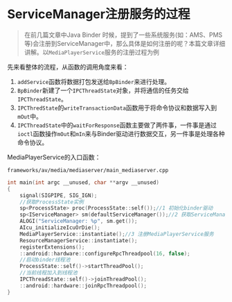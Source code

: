 # ServiceManager注册服务的过程

> 在前几篇文章中Java Binder 时候，提到了一些系统服务(如：AMS、PMS等)会注册到ServiceManager中，那么具体是如何注册的呢？本篇文章详细讲解。以`MediaPlayerService`服务的注册过程为例

先来看整体的流程，从函数的调用角度来看：

1. `addService`函数将数据打包发送给`BpBinder`来进行处理。
2. `BpBinder`新建了一个`IPCThreadState`对象，并将通信的任务交给`IPCThreadState`。
3. `IPCThredState`的`writeTransactionData`函数用于将命令协议和数据写入到`mOut`中。
4. `IPCThreadState`中的`waitForResponse`函数主要做了两件事，一件事是通过`ioctl`函数操作`mOut`和`mIn`来与Binder驱动进行数据交互，另一件事是处理各种命令协议。

MediaPlayerService的入口函数：

`frameworks/av/media/mediaserver/main_mediaserver.cpp`

```cpp
int main(int argc __unused, char **argv __unused)
{
    signal(SIGPIPE, SIG_IGN);
    //获取ProcessState实例
    sp<ProcessState> proc(ProcessState::self());//1 初始化binder驱动
    sp<IServiceManager> sm(defaultServiceManager());//2 获取ServiceManager
    ALOGI("ServiceManager: %p", sm.get());
    AIcu_initializeIcuOrDie();
    MediaPlayerService::instantiate();//3 注册MediaPlayerService服务
    ResourceManagerService::instantiate();
    registerExtensions();
    ::android::hardware::configureRpcThreadpool(16, false);
    //启动binder线程池
    ProcessState::self()->startThreadPool();
    //当前线程加入到线程池
    IPCThreadState::self()->joinThreadPool();
    ::android::hardware::joinRpcThreadpool();
}

```

